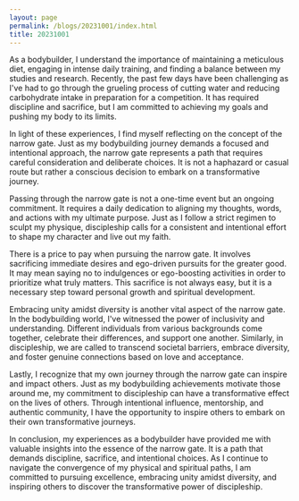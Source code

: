 ```yaml
---
layout: page
permalink: /blogs/20231001/index.html
title: 20231001
---
```


As a bodybuilder, I understand the importance of maintaining a meticulous diet, engaging in intense daily training, and finding a balance between my studies and research. Recently, the past few days have been challenging as I've had to go through the grueling process of cutting water and reducing carbohydrate intake in preparation for a competition. It has required discipline and sacrifice, but I am committed to achieving my goals and pushing my body to its limits.

In light of these experiences, I find myself reflecting on the concept of the narrow gate. Just as my bodybuilding journey demands a focused and intentional approach, the narrow gate represents a path that requires careful consideration and deliberate choices. It is not a haphazard or casual route but rather a conscious decision to embark on a transformative journey.

Passing through the narrow gate is not a one-time event but an ongoing commitment. It requires a daily dedication to aligning my thoughts, words, and actions with my ultimate purpose. Just as I follow a strict regimen to sculpt my physique, discipleship calls for a consistent and intentional effort to shape my character and live out my faith.

There is a price to pay when pursuing the narrow gate. It involves sacrificing immediate desires and ego-driven pursuits for the greater good. It may mean saying no to indulgences or ego-boosting activities in order to prioritize what truly matters. This sacrifice is not always easy, but it is a necessary step toward personal growth and spiritual development.

Embracing unity amidst diversity is another vital aspect of the narrow gate. In the bodybuilding world, I've witnessed the power of inclusivity and understanding. Different individuals from various backgrounds come together, celebrate their differences, and support one another. Similarly, in discipleship, we are called to transcend societal barriers, embrace diversity, and foster genuine connections based on love and acceptance.

Lastly, I recognize that my own journey through the narrow gate can inspire and impact others. Just as my bodybuilding achievements motivate those around me, my commitment to discipleship can have a transformative effect on the lives of others. Through intentional influence, mentorship, and authentic community, I have the opportunity to inspire others to embark on their own transformative journeys.

In conclusion, my experiences as a bodybuilder have provided me with valuable insights into the essence of the narrow gate. It is a path that demands discipline, sacrifice, and intentional choices. As I continue to navigate the convergence of my physical and spiritual paths, I am committed to pursuing excellence, embracing unity amidst diversity, and inspiring others to discover the transformative power of discipleship.
